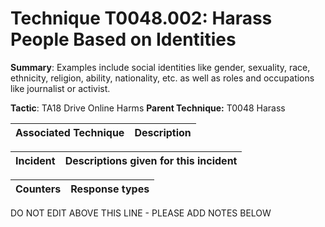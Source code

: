 # Technique T0048.002: Harass People Based on Identities

**Summary**: Examples include social identities like gender, sexuality, race, ethnicity, religion, ability, nationality, etc. as well as roles and occupations like journalist or activist.

**Tactic**: TA18 Drive Online Harms           **Parent Technique:** T0048 Harass


| Associated Technique | Description |
| --------- | ------------------------- |



| Incident | Descriptions given for this incident |
| -------- | -------------------- |



| Counters | Response types |
| -------- | -------------- |


DO NOT EDIT ABOVE THIS LINE - PLEASE ADD NOTES BELOW